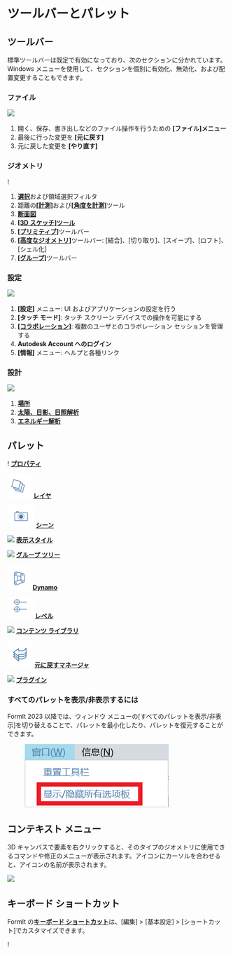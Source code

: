 # ツールバーとパレット

## ツールバー

標準ツールバーは既定で有効になっており、次のセクションに分かれています。Windows メニューを使用して、セクションを個別に有効化、無効化、および配置変更することもできます。

### ファイル

![](../.gitbook/assets/file\_icons.png)

1. 開く、保存、書き出しなどのファイル操作を行うための **[ファイル]メニュー**
2. 最後に行った変更を **[元に戻す]**
3. 元に戻した変更を **[やり直す]**

### ジオメトリ

\![](<../.gitbook/assets/geometry_icons (1).png>)

1. [**選択**](https://windows.help.formit.autodesk.com/tool-library/select-edge-face-or-object)および領域選択フィルタ
2. 距離の[**[計測]**](../tool-library/measure-tool.md)および[**[角度を計測]**](../tool-library/measure-angle-tool.md)ツール
3. [**断面図**](../tool-library/section-planes.md)
4. [**[3D スケッチ]ツール**](../formit-primer/part-i/3d-sketching.md)
5. [**[プリミティブ]**](../tool-library/place-primitive-object.md)ツールバー
6. [**[高度なジオメトリ]**](tool-bars.md)ツールバー: [結合]、[切り取り]、[スイープ]、[ロフト]、[シェル化]
7. [**[グループ]**](../tool-library/groups.md)ツールバー

### 設定

![](../.gitbook/assets/settings\_icons.png)

1. **[設定]** メニュー: UI およびアプリケーションの設定を行う
2. **[タッチ モード]**: タッチ スクリーン デバイスでの操作を可能にする
3. [**[コラボレーション]**](../tool-library/collaboration.md): 複数のユーザとのコラボレーション セッションを管理する
4. **Autodesk Account へのログイン**
5. **[情報]** メニュー: ヘルプと各種リンク

### 設計

![](../.gitbook/assets/design\_icons.png)

1. [**場所**](../tool-library/setting-location.md)
2. [**太陽、日影、日照解析**](../tool-library/solar-analysis.md)
3. [**エネルギー解析**](../tool-library/energy-analysis.md)

## パレット

\![](<../.gitbook/assets/properties (1).png>) [**プロパティ**](https://windows.help.formit.autodesk.com/tool-library/properties)

![](../.gitbook/assets/layers.png) [**レイヤ**](../tool-library/layers.md)

![](../.gitbook/assets/scenes.png) [**シーン**](../tool-library/scenes.md)

![](../.gitbook/assets/visual\_styles.png) [**表示スタイル**](../tool-library/visual-styles.md)

![](../.gitbook/assets/branch\_tree.png) [**グループ ツリー**](../tool-library/groups-tree.md)

![](../.gitbook/assets/dynamo.png) [**Dynamo**](../tool-library/dynamo.md)

![](../.gitbook/assets/levels.png) [**レベル**](../tool-library/levels-and-area.md)

![](../.gitbook/assets/content\_library.png) [**コンテンツ ライブラリ**](../tool-library/content-library.md)

![](../.gitbook/assets/undo.png) [**元に戻すマネージャ**](https://github.com/FormIt3D/autodesk-formit-360-windows-help/tree/c377e7b8a3b8e43e684321d0b7de867608d317a3/tool-library/undo-manager.md)

![](../.gitbook/assets/plugin\_img.png) [**プラグイン**](https://windows.help.formit.autodesk.com/tool-library/plug-ins)

### すべてのパレットを表示/非表示するには

FormIt 2023 以降では、ウィンドウ メニューの[すべてのパレットを表示/非表示]を切り替えることで、パレットを最小化したり、パレットを復元することができます。

<figure><img src="../.gitbook/assets/ShowHidePalette.png" alt=""><figcaption></figcaption></figure>

## コンテキスト メニュー

3D キャンバスで要素を右クリックすると、そのタイプのジオメトリに使用できるコマンドや修正のメニューが表示されます。アイコンにカーソルを合わせると、アイコンの名前が表示されます。

![](../.gitbook/assets/wheel\_img.png)

## キーボード ショートカット

FormIt の[**キーボード ショートカット**](../appendix/keyboard-shortcuts.md)は、[編集] > [基本設定] > [ショートカット]でカスタマイズできます。

\![](<../.gitbook/assets/shortcuts_img (1).png>)
